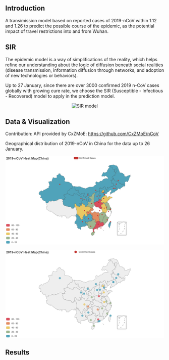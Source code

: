 ## Introduction
A transimission model based on reported cases of 2019-nCoV within 1.12 and 1.26 to predict the possible course of the epidemic, as the potential impact of travel restrictions into and from Wuhan.

## SIR
The epidemic model is a way of simplifications of the reality, which helps refine our understanding about the logic of diffusion beneath social realities (disease transmission, information diffusion through networks, and adoption of new technologies or behaviors). 

Up to 27 January, since there are over 3000 confirmed 2019 n-CoV cases globally with growing cure rate, we choose the SIR (Susceptible - Infectious - Recovered) model to apply in the prediction model.
<p align="center">
  <img src="https://institutefordiseasemodeling.github.io/Documentation/general/_images/SIR-SIRS.png" alt="SIR model"/>
</p>

## Data & Visualization
Contribution: API provided by CxZMoE: https://github.com/CxZMoE/nCoV

Geographical distribution of 2019-nCoV in China for the data up to 26 January.

<p align="center">
  <img src="https://github.com/graveszhang/2019-nCoV-Prediction-Model/blob/master/map.png" alt="Geo Map"/>
</p>

<p align="center">
  <img src="https://github.com/graveszhang/2019-nCoV-Prediction-Model/blob/master/geo.png" alt="Heat Map"/>
</p>

## Results
